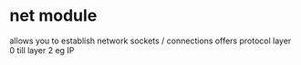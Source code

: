 # net module
allows you to establish network sockets / connections
offers protocol layer 0 till layer 2 eg IP